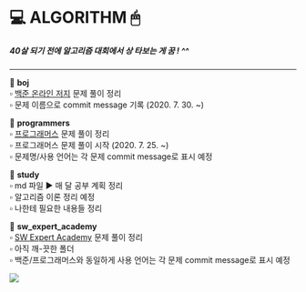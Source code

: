 # 💻 ALGORITHM 🖱   
##### 40살 되기 전에 알고리즘 대회에서 상 타보는 게 꿈 ! ^^
---
📁 **boj**   
        ▫ [백준 온라인 저지](https://www.acmicpc.net/) 문제 풀이 정리   
        ▫ 문제 이름으로 commit message 기록 (2020. 7. 30. ~)    


📁 **programmers**   
        ▫ [프로그래머스](https://programmers.co.kr/) 문제 풀이 정리   
        ▫ 프로그래머스 문제 풀이 시작 (2020. 7. 25. ~)   
        ▫ 문제명/사용 언어는 각 문제 commit message로 표시 예정   


📁 **study**   
        ▫ md 파일 ▶ 매 달 공부 계획 정리   
        ▫ 알고리즘 이론 정리 예정   
        ▫ 나한테 필요한 내용들 정리      


📁 **sw_expert_academy**   
        ▫ [SW Expert Academy](https://swexpertacademy.com) 문제 풀이 정리   
        ▫ 아직 깨-끗한 폴더   
        ▫ 백준/프로그래머스와 동일하게 사용 언어는 각 문제 commit message로 표시 예정     
            

<img src="https://scontent-ssn1-1.xx.fbcdn.net/v/t1.0-9/29790490_396140634183148_4926166783824529911_n.jpg?_nc_cat=109&_nc_sid=8bfeb9&_nc_ohc=fVBZUpxIxiEAX8R6DlA&_nc_ht=scontent-ssn1-1.xx&oh=a1252346c8aa3c52acd87bb18aa5f1fb&oe=5F3F9E7A">